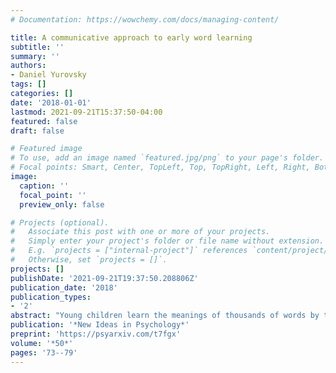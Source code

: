 ```yaml
---
# Documentation: https://wowchemy.com/docs/managing-content/

title: A communicative approach to early word learning
subtitle: ''
summary: ''
authors:
- Daniel Yurovsky
tags: []
categories: []
date: '2018-01-01'
lastmod: 2021-09-21T15:37:50-04:00
featured: false
draft: false

# Featured image
# To use, add an image named `featured.jpg/png` to your page's folder.
# Focal points: Smart, Center, TopLeft, Top, TopRight, Left, Right, BottomLeft, Bottom, BottomRight.
image:
  caption: ''
  focal_point: ''
  preview_only: false

# Projects (optional).
#   Associate this post with one or more of your projects.
#   Simply enter your project's folder or file name without extension.
#   E.g. `projects = ["internal-project"]` references `content/project/deep-learning/index.md`.
#   Otherwise, set `projects = []`.
projects: []
publishDate: '2021-09-21T19:37:50.208806Z'
publication_date: '2018'
publication_types:
- '2'
abstract: "Young children learn the meanings of thousands of words by the time they can run down the street. Many efforts to explain this rapid development begin by assuming that the computational-level problem being solved is acquisition. Consequently, work in this line has sought to understand how children infer the meanings of words from cues in the communicative signals of the speakers around them. I will argue, however, that this formulation of the problem is back- wards: the computational problem is communication, and language acquisition provides cues about how to communicate successfully. Under this framing, the natural unit of analysis is not the child, but the parent-child dyad. A necessary consequence of this shift is the realization that the statistical structure of the input to the child is itself dependent on the child. This dependency radically simplifies the computational problem of learning and using language."
publication: '*New Ideas in Psychology*'
preprint: 'https://psyarxiv.com/t7fgx'
volume: '*50*'
pages: '73--79'
---
```

